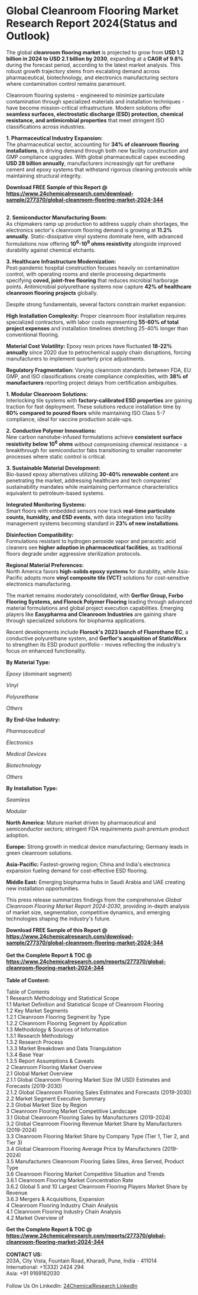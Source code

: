 <h1>Global Cleanroom Flooring Market Research Report 2024(Status and Outlook)</h1><p>The global <strong>cleanroom flooring market</strong> is projected to grow from <strong>USD 1.2 billion in 2024 to USD 2.1 billion by 2030</strong>, expanding at a <strong>CAGR of 9.8%</strong> during the forecast period, according to the latest market analysis. This robust growth trajectory stems from escalating demand across pharmaceutical, biotechnology, and electronics manufacturing sectors where contamination control remains paramount.</p><p>Cleanroom flooring systems - engineered to minimize particulate contamination through specialized materials and installation techniques - have become mission-critical infrastructure. Modern solutions offer <strong>seamless surfaces, electrostatic discharge (ESD) protection, chemical resistance, and antimicrobial properties</strong> that meet stringent ISO classifications across industries.</p><p><strong>1. Pharmaceutical Industry Expansion:</strong><br>
The pharmaceutical sector, accounting for <strong>34% of cleanroom flooring installations</strong>, is driving demand through both new facility construction and GMP compliance upgrades. With global pharmaceutical capex exceeding <strong>USD 28 billion annually</strong>, manufacturers increasingly opt for urethane cement and epoxy systems that withstand rigorous cleaning protocols while maintaining structural integrity.</p><div><b>Download FREE Sample of this Report @ 
            <a href="https://www.24chemicalresearch.com/download-sample/277370/global-cleanroom-flooring-market-2024-344">
            https://www.24chemicalresearch.com/download-sample/277370/global-cleanroom-flooring-market-2024-344</a></b></div><br><p><strong>2. Semiconductor Manufacturing Boom:</strong><br>
As chipmakers ramp up production to address supply chain shortages, the electronics sector's cleanroom flooring demand is growing at <strong>11.2% annually</strong>. Static-dissipative vinyl systems dominate here, with advanced formulations now offering <strong>10<sup>6</sup>-10<sup>9</sup> ohms resistivity</strong> alongside improved durability against chemical etchants.</p><p><strong>3. Healthcare Infrastructure Modernization:</strong><br>
Post-pandemic hospital construction focuses heavily on contamination control, with operating rooms and sterile processing departments specifying <strong>coved, joint-free flooring</strong> that reduces microbial harborage points. Antimicrobial polyurethane systems now capture <strong>42% of healthcare cleanroom flooring projects</strong> globally.</p><p>Despite strong fundamentals, several factors constrain market expansion:</p><p><strong>High Installation Complexity:</strong> Proper cleanroom floor installation requires specialized contractors, with labor costs representing <strong>55-60% of total project expenses</strong> and installation timelines stretching 25-40% longer than conventional flooring.</p><p><strong>Material Cost Volatility:</strong> Epoxy resin prices have fluctuated <strong>18-22% annually</strong> since 2020 due to petrochemical supply chain disruptions, forcing manufacturers to implement quarterly price adjustments.</p><p><strong>Regulatory Fragmentation:</strong> Varying cleanroom standards between FDA, EU GMP, and ISO classifications create compliance complexities, with <strong>38% of manufacturers</strong> reporting project delays from certification ambiguities.</p><p><strong>1. Modular Cleanroom Solutions:</strong><br>
Interlocking tile systems with <strong>factory-calibrated ESD properties</strong> are gaining traction for fast deployment. These solutions reduce installation time by <strong>60% compared to poured floors</strong> while maintaining ISO Class 5-7 compliance, ideal for vaccine production scale-ups.</p><p><strong>2. Conductive Polymer Innovations:</strong><br>
New carbon nanotube-infused formulations achieve <strong>consistent surface resistivity below 10<sup>6</sup> ohms</strong> without compromising chemical resistance - a breakthrough for semiconductor fabs transitioning to smaller nanometer processes where static control is critical.</p><p><strong>3. Sustainable Material Development:</strong><br>
Bio-based epoxy alternatives utilizing <strong>30-40% renewable content</strong> are penetrating the market, addressing healthcare and tech companies' sustainability mandates while maintaining performance characteristics equivalent to petroleum-based systems.</p><p><strong>Integrated Monitoring Systems:</strong><br>
	Smart floors with embedded sensors now track <strong>real-time particulate counts, humidity, and ESD events</strong>, with data integration into facility management systems becoming standard in <strong>23% of new installations</strong>.</p><p><strong>Disinfection Compatibility:</strong><br>
	Formulations resistant to hydrogen peroxide vapor and peracetic acid cleaners see <strong>higher adoption in pharmaceutical facilities</strong>, as traditional floors degrade under aggressive sterilization protocols.</p><p><strong>Regional Material Preferences:</strong><br>
	North America favors <strong>high-solids epoxy systems</strong> for durability, while Asia-Pacific adopts more <strong>vinyl composite tile (VCT)</strong> solutions for cost-sensitive electronics manufacturing.</p><p>The market remains moderately consolidated, with <strong>Gerflor Group, Forbo Flooring Systems, and Florock Polymer Flooring</strong> leading through advanced material formulations and global project execution capabilities. Emerging players like <strong>Easypharma and Cleanroom Industries</strong> are gaining share through specialized solutions for biopharma applications.</p><p>Recent developments include <strong>Florock's 2023 launch of Fluorothane EC</strong>, a conductive polyurethane system, and <strong>Gerflor's acquisition of StaticWorx</strong> to strengthen its ESD product portfolio - moves reflecting the industry's focus on enhanced functionality.</p><p><strong>By Material Type:</strong></p><p><em>Epoxy</em> (dominant segment)</p><p><em>Vinyl</em></p><p><em>Polyurethane</em></p><p><em>Others</em></p><p><strong>By End-Use Industry:</strong></p><p><em>Pharmaceutical</em></p><p><em>Electronics</em></p><p><em>Medical Devices</em></p><p><em>Biotechnology</em></p><p><em>Others</em></p><p><strong>By Installation Type:</strong></p><p><em>Seamless</em></p><p><em>Modular</em></p><p><strong>North America:</strong> Mature market driven by pharmaceutical and semiconductor sectors; stringent FDA requirements push premium product adoption.</p><p><strong>Europe:</strong> Strong growth in medical device manufacturing; Germany leads in green cleanroom solutions.</p><p><strong>Asia-Pacific:</strong> Fastest-growing region; China and India's electronics expansion fueling demand for cost-effective ESD flooring.</p><p><strong>Middle East:</strong> Emerging biopharma hubs in Saudi Arabia and UAE creating new installation opportunities.</p><p>This press release summarizes findings from the comprehensive <em>Global Cleanroom Flooring Market Report 2024-2030</em>, providing in-depth analysis of market size, segmentation, competitive dynamics, and emerging technologies shaping the industry's future.</p><div><b>Download FREE Sample of this Report @ 
            <a href="https://www.24chemicalresearch.com/download-sample/277370/global-cleanroom-flooring-market-2024-344">
            https://www.24chemicalresearch.com/download-sample/277370/global-cleanroom-flooring-market-2024-344</a></b></div><br><div><b>Get the Complete Report & TOC @ 
            <a href="https://www.24chemicalresearch.com/reports/277370/global-cleanroom-flooring-market-2024-344">
            https://www.24chemicalresearch.com/reports/277370/global-cleanroom-flooring-market-2024-344</a></b></div><br>
            <b>Table of Content:</b><p>Table of Contents<br />
1 Research Methodology and Statistical Scope<br />
1.1 Market Definition and Statistical Scope of Cleanroom Flooring<br />
1.2 Key Market Segments<br />
1.2.1 Cleanroom Flooring Segment by Type<br />
1.2.2 Cleanroom Flooring Segment by Application<br />
1.3 Methodology & Sources of Information<br />
1.3.1 Research Methodology<br />
1.3.2 Research Process<br />
1.3.3 Market Breakdown and Data Triangulation<br />
1.3.4 Base Year<br />
1.3.5 Report Assumptions & Caveats<br />
2 Cleanroom Flooring Market Overview<br />
2.1 Global Market Overview<br />
2.1.1 Global Cleanroom Flooring Market Size (M USD) Estimates and Forecasts (2019-2030)<br />
2.1.2 Global Cleanroom Flooring Sales Estimates and Forecasts (2019-2030)<br />
2.2 Market Segment Executive Summary<br />
2.3 Global Market Size by Region<br />
3 Cleanroom Flooring Market Competitive Landscape<br />
3.1 Global Cleanroom Flooring Sales by Manufacturers (2019-2024)<br />
3.2 Global Cleanroom Flooring Revenue Market Share by Manufacturers (2019-2024)<br />
3.3 Cleanroom Flooring Market Share by Company Type (Tier 1, Tier 2, and Tier 3)<br />
3.4 Global Cleanroom Flooring Average Price by Manufacturers (2019-2024)<br />
3.5 Manufacturers Cleanroom Flooring Sales Sites, Area Served, Product Type<br />
3.6 Cleanroom Flooring Market Competitive Situation and Trends<br />
3.6.1 Cleanroom Flooring Market Concentration Rate<br />
3.6.2 Global 5 and 10 Largest Cleanroom Flooring Players Market Share by Revenue<br />
3.6.3 Mergers & Acquisitions, Expansion<br />
4 Cleanroom Flooring Industry Chain Analysis<br />
4.1 Cleanroom Flooring Industry Chain Analysis<br />
4.2 Market Overview of</p><div><b>Get the Complete Report & TOC @ 
            <a href="https://www.24chemicalresearch.com/reports/277370/global-cleanroom-flooring-market-2024-344">
            https://www.24chemicalresearch.com/reports/277370/global-cleanroom-flooring-market-2024-344</a></b></div><br><b>CONTACT US:</b><br>
            203A, City Vista, Fountain Road, Kharadi, Pune, India - 411014<br>
            International: +1(332) 2424 294<br>
            Asia: +91 9169162030 <br><br>
            Follow Us On LinkedIn: <a href="https://www.linkedin.com/company/24chemicalresearch/">24ChemicalResearch LinkedIn</a>